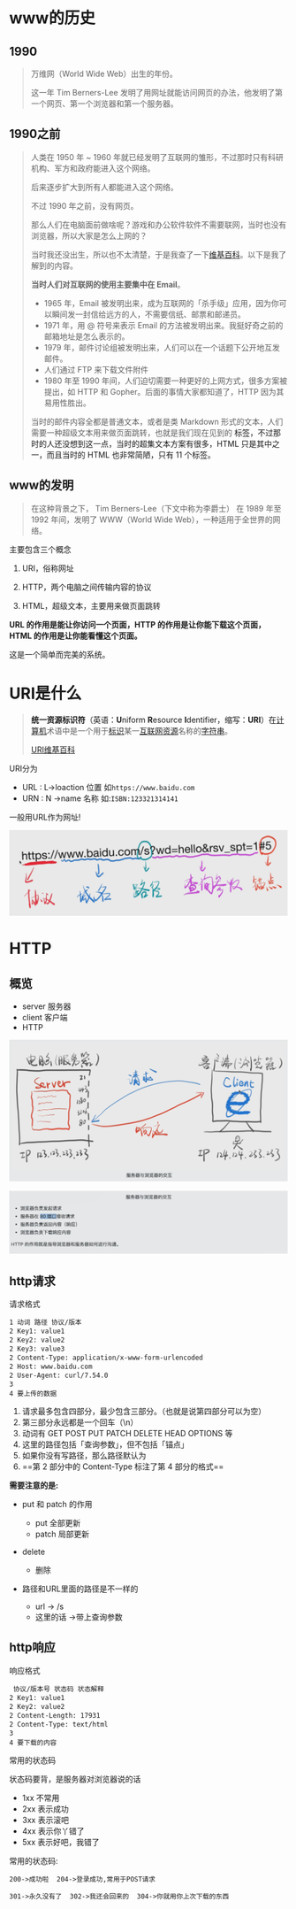 # www的历史

## 1990

> 万维网（World Wide Web）出生的年份。
>
> 这一年 Tim Berners-Lee 发明了用网址就能访问网页的办法，他发明了第一个网页、第一个浏览器和第一个服务器。



## 1990之前

> 人类在 1950 年 ~ 1960 年就已经发明了互联网的雏形，不过那时只有科研机构、军方和政府能进入这个网络。
>
> 后来逐步扩大到所有人都能进入这个网络。
>
> 不过 1990 年之前，没有网页。
>
> 那么人们在电脑面前做啥呢？游戏和办公软件软件不需要联网，当时也没有浏览器，所以大家是怎么上网的？
>
> 当时我还没出生，所以也不太清楚，于是我查了一下[维基百科](https://en.wikipedia.org/wiki/History_of_the_Internet#Use_and_culture)。以下是我了解到的内容。
>
> **当时人们对互联网的使用主要集中在 Email**。
>
> - 1965 年，Email 被发明出来，成为互联网的「杀手级」应用，因为你可以瞬间发一封信给远方的人，不需要信纸、邮票和邮递员。
> - 1971 年，用 @ 符号来表示 Email 的方法被发明出来。我挺好奇之前的邮箱地址是怎么表示的。
> - 1979 年，邮件讨论组被发明出来，人们可以在一个话题下公开地互发邮件。
> - 人们通过 FTP 来下载文件附件
> - 1980 年至 1990 年间，人们迫切需要一种更好的上网方式，很多方案被提出，如 HTTP 和 Gopher。后面的事情大家都知道了，HTTP 因为其易用性胜出。
>
> 当时的邮件内容全都是普通文本，或者是类 Markdown 形式的文本，人们需要一种超级文本用来做页面跳转，也就是我们现在见到的 <a> 标签，不过那时的人还没想到这一点，当时的超集文本方案有很多，HTML 只是其中之一，而且当时的 HTML 也非常简陋，只有 11 个标签。

## www的发明

> 在这种背景之下， Tim Berners-Lee（下文中称为李爵士） 在 1989 年至 1992 年间，发明了 WWW（World Wide Web），一种适用于全世界的网络。

主要包含三个概念

1. URI，俗称网址

2. HTTP，两个电脑之间传输内容的协议

3. HTML，超级文本，主要用来做页面跳转

**URL 的作用是能让你访问一个页面，HTTP 的作用是让你能下载这个页面，HTML 的作用是让你能看懂这个页面。**

这是一个简单而完美的系统。



# URI是什么

> **统一资源标识符**（英语：**U**niform **R**esource **I**dentifier，缩写：**URI**）在[计算机](https://zh.wikipedia.org/wiki/電腦)术语中是一个用于[标识](https://zh.wikipedia.org/wiki/标识)某一[互联网](https://zh.wikipedia.org/wiki/互联网)[资源](https://zh.wikipedia.org/wiki/资源)名称的[字符串](https://zh.wikipedia.org/wiki/字符串)。
>
> [URI维基百科](https://zh.wikipedia.org/wiki/%E7%BB%9F%E4%B8%80%E8%B5%84%E6%BA%90%E6%A0%87%E5%BF%97%E7%AC%A6)

URI分为

- URL : L->loaction  位置    如`https://www.baidu.com`
- URN : N ->name  名称    如:`ISBN:123321314141`

一般用URL作为网址!

![](assets\http-1.png)



# HTTP

## 概览

- server   服务器
- client  客户端
- HTTP

![](assets\http-2.png)

![](assets\http-3.png)



## http请求

请求格式

```http
1 动词 路径 协议/版本
2 Key1: value1
2 Key2: value2
2 Key3: value3
2 Content-Type: application/x-www-form-urlencoded
2 Host: www.baidu.com
2 User-Agent: curl/7.54.0
3 
4 要上传的数据

```

1. 请求最多包含四部分，最少包含三部分。（也就是说第四部分可以为空）
2. 第三部分永远都是一个回车（\n）
3. 动词有 GET POST PUT PATCH DELETE HEAD OPTIONS 等
4. 这里的路径包括「查询参数」，但不包括「锚点」
5. 如果你没有写路径，那么路径默认为 
6. ==第 2 部分中的 Content-Type 标注了第 4 部分的格式==



**需要注意的是:**

- put 和 patch 的作用

  - put  全部更新
  - patch 局部更新

- delete

  - 删除

- 路径和URL里面的路径是不一样的

  - url -> /s
  - 这里的话  ->带上查询参数

  

## http响应

响应格式

```http
 协议/版本号 状态码 状态解释
2 Key1: value1
2 Key2: value2
2 Content-Length: 17931
2 Content-Type: text/html
3
4 要下载的内容

```



常用的状态码

状态码要背，是服务器对浏览器说的话

- 1xx 不常用
- 2xx 表示成功  
- 3xx 表示滚吧
- 4xx 表示你丫错了
- 5xx 表示好吧，我错了

常用的状态码:

`200->成功啦  204->登录成功,常用于POST请求   `

`301->永久没有了  302->我还会回来的  304->你就用你上次下载的东西`    